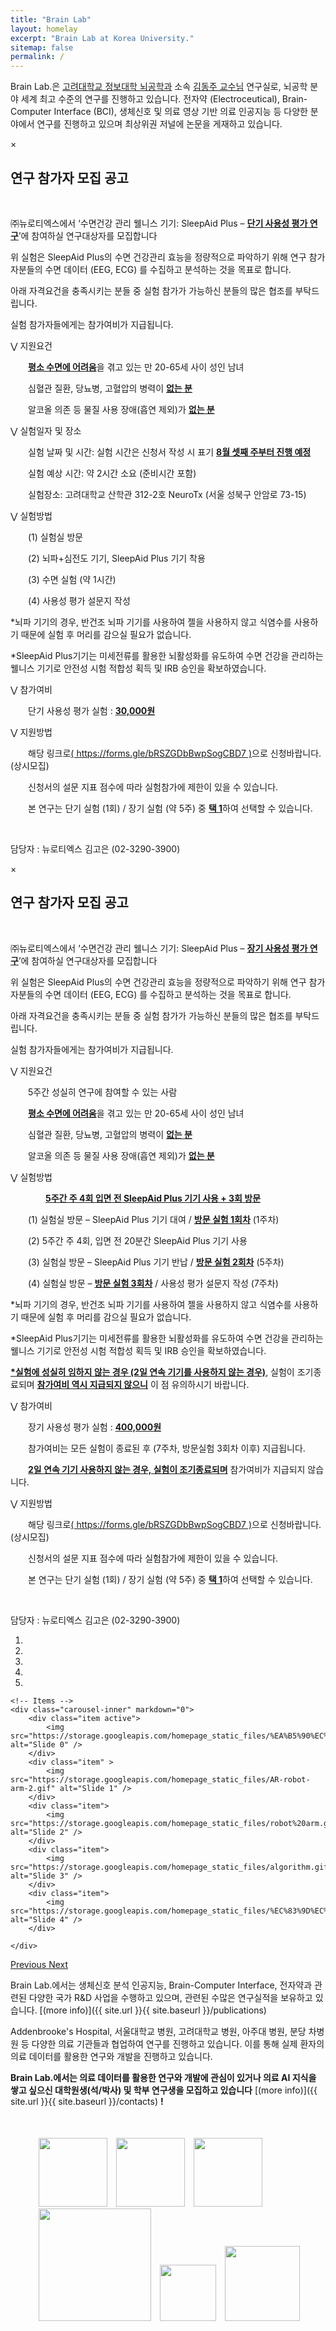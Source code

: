```yaml
---
title: "Brain Lab"
layout: homelay
excerpt: "Brain Lab at Korea University."
sitemap: false
permalink: /
---
```


Brain Lab.은 [고려대학교 정보대학 뇌공학과](https://bce.korea.ac.kr/) 소속 [김동주 교수님](https://brainlabku.github.io/professor) 연구실로, 뇌공학 분야 세계 최고 수준의 연구를 진행하고 있습니다. 전자약 (Electroceutical), Brain-Computer Interface (BCI), 생체신호 및 의료 영상 기반 의료 인공지능 등 다양한 분야에서 연구를 진행하고 있으며 최상위권 저널에 논문을 게재하고 있습니다.

<div markdown="0" id = "modal">
  <div class="modal-content">
    <span class="close-btn" id="close-modal-btn">&times;</span>
    <h2>연구 참가자 모집 공고</h2>
    <br>
    <p>㈜뉴로티엑스에서 ‘수면건강 관리 웰니스 기기: SleepAid Plus – <b><u>단기 사용성 평가 연구</u></b>’에 참여하실 연구대상자를 모집합니다</p>
    <p>위 실험은 SleepAid Plus의 수면 건강관리 효능을 정량적으로 파악하기 위해 연구 참가자분들의 수면 데이터 (EEG, ECG) 를 수집하고 분석하는 것을 목표로 합니다.</p>
    <p>아래 자격요건을 충족시키는 분들 중 실험 참가가 가능하신 분들의 많은 협조를 부탁드립니다.</p>
    <p>실험 참가자들에게는 참가여비가 지급됩니다.</p>
    <p> ⋁ 지원요건 </p>
    <p>&emsp;&emsp;<b><u>평소 수면에 어려움</u></b>을 겪고 있는 만 20-65세 사이 성인 남녀</p>
    <p>&emsp;&emsp;심혈관 질환, 당뇨병, 고혈압의 병력이 <b><u>없는 분</u></b></p>
    <p>&emsp;&emsp;알코올 의존 등 물질 사용 장애(흡연 제외)가 <b><u>없는 분</u></b></p>
    <p> ⋁ 실험일자 및 장소 </p>
    <p>&emsp;&emsp;실험 날짜 및 시간: 실험 시간은 신청서 작성 시 표기 <b><u>8월 셋째 주부터 진행 예정</u></b></p>
    <p>&emsp;&emsp;실험 예상 시간: 약 2시간 소요 (준비시간 포함)</p>
    <p>&emsp;&emsp;실험장소: 고려대학교 산학관 312-2호 NeuroTx (서울 성북구 안암로 73-15) </p>
    <p> ⋁ 실험방법 </p>
    <p>&emsp;&emsp;(1) 실험실 방문</p>
    <p>&emsp;&emsp;(2) 뇌파+심전도 기기, SleepAid Plus 기기 착용</p>
    <p>&emsp;&emsp;(3) 수면 실험 (약 1시간)</p>
    <p>&emsp;&emsp;(4) 사용성 평가 설문지 작성</p>
    <p>*뇌파 기기의 경우, 반건조 뇌파 기기를 사용하여 젤을 사용하지 않고 식염수를 사용하기 때문에 실험 후 머리를 감으실 필요가 없습니다.</p>
    <p>*SleepAid Plus기기는 미세전류를 활용한 뇌활성화를 유도하여 수면 건강을 관리하는 웰니스 기기로 안전성 시험 적합성 획득 및 IRB 승인을 확보하였습니다. </p>
    <p> ⋁ 참가여비 </p>
    <p>&emsp;&emsp;단기 사용성 평가 실험 : <b><u>30,000원</u></b> </p>
    <p> ⋁ 지원방법 </p>
    <p>&emsp;&emsp;해당 링크로<a href = "https://forms.gle/bRSZGDbBwpSogCBD7">( https://forms.gle/bRSZGDbBwpSogCBD7 )</a>으로 신청바랍니다.(상시모집)</p>
    <p>&emsp;&emsp;신청서의 설문 지표 점수에 따라 실험참가에 제한이 있을 수 있습니다.</p>
    <p>&emsp;&emsp;본 연구는 단기 실험 (1회) / 장기 실험 (약 5주) 중 <b><u>택 1</u></b>하여 선택할 수 있습니다.</p>
    <br>
    <p>담당자 : 뉴로티엑스 김고은 (02-3290-3900)</p>
  </div>
</div>

<div markdown="0" id = "modal2">
  <div class="modal-content">
    <span class="close-btn2" id="close-modal-btn2">&times;</span>
    <h2>연구 참가자 모집 공고</h2>
    <br>
    <p>㈜뉴로티엑스에서 ‘수면건강 관리 웰니스 기기: SleepAid Plus – <b><u>장기 사용성 평가 연구</u></b>’에 참여하실 연구대상자를 모집합니다</p>
    <p>위 실험은 SleepAid Plus의 수면 건강관리 효능을 정량적으로 파악하기 위해 연구 참가자분들의 수면 데이터 (EEG, ECG) 를 수집하고 분석하는 것을 목표로 합니다.</p>
    <p>아래 자격요건을 충족시키는 분들 중 실험 참가가 가능하신 분들의 많은 협조를 부탁드립니다.</p>
    <p>실험 참가자들에게는 참가여비가 지급됩니다.</p>
    <p> ⋁ 지원요건 </p>
    <p>&emsp;&emsp;5주간 성실히 연구에 참여할 수 있는 사람</p>
    <p>&emsp;&emsp;<b><u>평소 수면에 어려움</u></b>을 겪고 있는 만 20-65세 사이 성인 남녀</p>
    <p>&emsp;&emsp;심혈관 질환, 당뇨병, 고혈압의 병력이 <b><u>없는 분</u></b></p>
    <p>&emsp;&emsp;알코올 의존 등 물질 사용 장애(흡연 제외)가 <b><u>없는 분</u></b></p>
    <p> ⋁ 실험방법 </p>
    <p>&emsp;&emsp;&emsp;&emsp;<b><u>5주간 주 4회 입면 전 SleepAid Plus 기기 사용 + 3회 방문</u></b></p>
    <p>&emsp;&emsp;(1) 실험실 방문 – SleepAid Plus 기기 대여 / <b><u>방문 실험 1회차</u></b> (1주차)</p>
    <p>&emsp;&emsp;(2) 5주간 주 4회, 입면 전 20분간 SleepAid Plus 기기 사용</p>
    <p>&emsp;&emsp;(3) 실험실 방문 – SleepAid Plus 기기 반납 / <b><u>방문 실험 2회차</u></b> (5주차)</p>
    <p>&emsp;&emsp;(4) 실험실 방문 – <b><u>방문 실험 3회차</u></b> / 사용성 평가 설문지 작성 (7주차)</p>
    <p>*뇌파 기기의 경우, 반건조 뇌파 기기를 사용하여 젤을 사용하지 않고 식염수를 사용하기 때문에 실험 후 머리를 감으실 필요가 없습니다.</p>
    <p>*SleepAid Plus기기는 미세전류를 활용한 뇌활성화를 유도하여 수면 건강을 관리하는 웰니스 기기로 안전성 시험 적합성 획득 및 IRB 승인을 확보하였습니다. </p>
    <p><b><u>*실험에 성실히 임하지 않는 경우 (2일 연속 기기를 사용하지 않는 경우)</u></b>, 실험이 조기종료되며 <b><u>참가여비 역시 지급되지 않으니</u></b> 이 점 유의하시기 바랍니다. </p>
    <p> ⋁ 참가여비 </p>
    <p>&emsp;&emsp;장기 사용성 평가 실험 : <b><u>400,000원</u></b> </p>
    <p>&emsp;&emsp;참가여비는 모든 실험이 종료된 후 (7주차, 방문실험 3회차 이후) 지급됩니다.</p>
    <p>&emsp;&emsp;<b><u>2일 연속 기기 사용하지 않는 경우, 실험이 조기종료되며</u></b> 참가여비가 지급되지 않습니다. </p>
    <p> ⋁ 지원방법 </p>
    <p>&emsp;&emsp;해당 링크로<a href = "https://forms.gle/bRSZGDbBwpSogCBD7">( https://forms.gle/bRSZGDbBwpSogCBD7 )</a>으로 신청바랍니다.(상시모집)</p>
    <p>&emsp;&emsp;신청서의 설문 지표 점수에 따라 실험참가에 제한이 있을 수 있습니다.</p>
    <p>&emsp;&emsp;본 연구는 단기 실험 (1회) / 장기 실험 (약 5주) 중 <b><u>택 1</u></b>하여 선택할 수 있습니다.</p>
    <br>
    <p>담당자 : 뉴로티엑스 김고은 (02-3290-3900)</p>
  </div>
</div>

<script>
  $(document).ready(function() {
    document.getElementById('modal').style.display = 'block'; // 모달 보이기
    document.getElementById('modal2').style.display = 'block'; // 모달 보이기
  });

  // 모달 닫기 버튼 클릭 시
  document.getElementById('close-modal-btn').onclick = function() {
    document.getElementById('modal').style.display = 'none'; // 모달 숨기기
  }

  document.getElementById('close-modal-btn2').onclick = function() {
    document.getElementById('modal2').style.display = 'none'; // 모달 숨기기
  }

  // 모달 외부 클릭 시 모달 닫기
  window.onclick = function(event) {
    if (event.target == document.getElementById('modal')) {
      document.getElementById('modal').style.display = 'none'; // 모달 숨기기
    }
    if (event.target == document.getElementById('modal2')) {
      document.getElementById('modal2').style.display = 'none'; // 모달 숨기기
    }
  }
</script>

<div markdown="0" id="carousel" class="carousel slide" data-ride="carousel" data-interval="4000" data-pause="hover" >
    <!-- Menu -->
    <ol class="carousel-indicators">
        <li data-target="#carousel" data-slide-to="0" class="active"></li>
        <li data-target="#carousel" data-slide-to="1"></li>
        <li data-target="#carousel" data-slide-to="2"></li>
        <li data-target="#carousel" data-slide-to="3"></li>
        <li data-target="#carousel" data-slide-to="4"></li>
        <!-- <li data-target="#carousel" data-slide-to="5"></li> -->
        <!-- <li data-target="#carousel" data-slide-to="6"></li> -->
    </ol>

    <!-- Items -->
    <div class="carousel-inner" markdown="0">
        <div class="item active">
            <img src="https://storage.googleapis.com/homepage_static_files/%EA%B5%90%EC%88%98%EB%8B%98%EC%B5%9C%EA%B3%A0.gif" alt="Slide 0" />
        </div>  
        <div class="item" >
            <img src="https://storage.googleapis.com/homepage_static_files/AR-robot-arm-2.gif" alt="Slide 1" />
        </div>
        <div class="item">
            <img src="https://storage.googleapis.com/homepage_static_files/robot%20arm.gif" alt="Slide 2" />
        </div>
        <div class="item">
            <img src="https://storage.googleapis.com/homepage_static_files/algorithm.gif" alt="Slide 3" />
        </div>
        <div class="item">
            <img src="https://storage.googleapis.com/homepage_static_files/%EC%83%9D%EC%B2%B4%EC%8B%A0%ED%98%B8.gif" alt="Slide 4" />
        </div>
     
    </div>
  <a class="left carousel-control" href="#carousel" role="button" data-slide="prev">
    <span class="glyphicon glyphicon-chevron-left" aria-hidden="true"></span>
    <span class="sr-only">Previous</span>
  </a>
  <a class="right carousel-control" href="#carousel" role="button" data-slide="next">
    <span class="glyphicon glyphicon-chevron-right" aria-hidden="true"></span>
    <span class="sr-only">Next</span>
  </a>
</div>


Brain Lab.에서는 생체신호 분석 인공지능, Brain-Computer Interface, 전자약과 관련된 다양한 국가 R&D 사업을 수행하고 있으며, 관련된 수많은 연구실적을 보유하고 있습니다. [(more info)]({{ site.url }}{{ site.baseurl }}/publications) 


Addenbrooke's Hospital, 서울대학교 병원, 고려대학교 병원, 아주대 병원, 분당 차병원 등 다양한 의료 기관들과 협업하여 연구를 진행하고 있습니다. 이를 통해 실제 환자의 의료 데이터를 활용한 연구와 개발을 진행하고 있습니다.

 **Brain Lab.에서는 의료 데이터를 활용한 연구와 개발에 관심이 있거나 의료 AI 지식을 쌓고 싶으신 대학원생(석/박사) 및 학부 연구생을 모집하고 있습니다** [(more info)]({{ site.url }}{{ site.baseurl }}/contacts) **!**


<!-- <iframe width="100%" height="600px" src="https://www.youtube.com/embed/pHnTIl54vC8?controls=0&start=120&autoplay=1&mute=1&loop=1" title="YouTube video player" frameborder="0" allow="accelerometer; autoplay; clipboard-write; encrypted-media; gyroscope; picture-in-picture; web-share" allowfullscreen></iframe> -->

<br>

<figure class="fourth" style="margin-left: 7%; margin-right: 7%">
  <img src="{{ site.url }}{{ site.baseurl }}/images/logopic/korea_university.jpg" style="width: 110px; padding-top:5px; margin-left: 10px">
  <img src="{{ site.url }}{{ site.baseurl }}/images/logopic/brain lab.png" style="width: 110px; margin-left: 10px">
  <img src="{{ site.url }}{{ site.baseurl }}/images/logopic/edenbrook.png" style="width: 110px; margin-left: 10px">
  <img src="{{ site.url }}{{ site.baseurl }}/images/logopic/korea_hospital.jpg" style="width: 180px; margin-left: 10px">
  <img src="{{ site.url }}{{ site.baseurl }}/images/logopic/snu.png" style="width: 90px; margin-left: 10px; padding-bottom: 7px;">
  <img src="{{ site.url }}{{ site.baseurl }}/images/logopic/aju.jpg" style="width: 120px; margin-left: 10px; padding-bottom: 7px;">
</figure>
